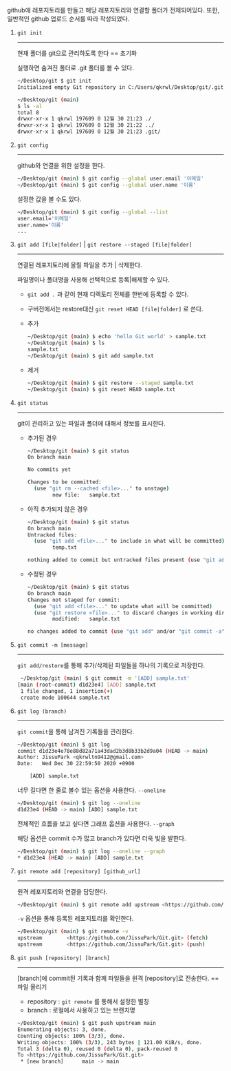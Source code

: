 github에 레포지토리를 만들고 해당 레포지토리와 연결할 폴더가 전제되어있다. 또한, 일반적인 github 업로드 순서를 따라 작성되었다.

1. `git init`

   ------

   현재 폴더를 git으로 관리하도록 한다 == 초기화

   실행하면 숨겨진 폴더로 .git 폴더를 볼 수 있다.

   ```bash
   ~/Desktop/git $ git init
   Initialized empty Git repository in C:/Users/qkrwl/Desktop/git/.git/
   
   ~/Desktop/git (main)
   $ ls -al
   total 8
   drwxr-xr-x 1 qkrwl 197609 0 12월 30 21:23 ./
   drwxr-xr-x 1 qkrwl 197609 0 12월 30 21:22 ../
   drwxr-xr-x 1 qkrwl 197609 0 12월 30 21:23 .git/
   ```

   

   

2. `git config`

   ------

   github와 연결을 위한 설정을 한다.

   ```bash
   ~/Desktop/git (main) $ git config --global user.email '이메일'
   ~/Desktop/git (main) $ git config --global user.name '이름'
   ```

   설정한 값을 볼 수도 있다.

   ```bash
   ~/Desktop/git (main) $ git config --global --list
   user.email='이메일'
   user.name='이름'
   ...
   ```

   

   

3. `git add [file|folder]` | `git restore --staged [file|folder]`

   ------

   연결된 레포지토리에 올릴 파일을 추가 | 삭제한다.

   파일명이나 폴더명을 사용해 선택적으로 등록|해제할 수 있다.

   - `git add .` 과 같이 현재 디렉토리 전체를 한번에 등록할 수 있다.

   - 구버전에서는 restore대신 `git reset HEAD [file|folder]` 로 쓴다.

   - 추가

     ```bash
     ~/Desktop/git (main) $ echo 'hello Git world' > sample.txt
     ~/Desktop/git (main) $ ls
     sample.txt
     ~/Desktop/git (main) $ git add sample.txt
     ```

   - 제거

     ```bash
     ~/Desktop/git (main) $ git restore --staged sample.txt
     ~/Desktop/git (main) $ git reset HEAD sample.txt
     ```

   

   

4. `git status`

   ------

   git이 관리하고 있는 파일과 폴더에 대해서 정보를 표시한다.

   - 추가된 경우

     ```bash
     ~/Desktop/git (main) $ git status
     On branch main
     
     No commits yet
     
     Changes to be committed:
       (use "git rm --cached <file>..." to unstage)
             new file:   sample.txt
     ```

   - 아직 추가되지 않은 경우

     ```bash
     ~/Desktop/git (main) $ git status
     On branch main
     Untracked files:
       (use "git add <file>..." to include in what will be committed)
             temp.txt
     
     nothing added to commit but untracked files present (use "git add" to track)
     ```

   - 수정된 경우

     ```bash
     ~/Desktop/git (main) $ git status
     On branch main
     Changes not staged for commit:
       (use "git add <file>..." to update what will be committed)
       (use "git restore <file>..." to discard changes in working directory)
             modified:   sample.txt
     
     no changes added to commit (use "git add" and/or "git commit -a")
     ```

   

   

5. `git commit -m [message]`

   ------

   `git add/restore`를 통해 추가/삭제된 파일들을 하나의 기록으로 저장한다.

   ```bash
    ~/Desktop/git (main) $ git commit -m '[ADD] sample.txt'
   [main (root-commit) d1d23e4] [ADD] sample.txt
    1 file changed, 1 insertion(+)
    create mode 100644 sample.txt
   ```

   

   

6. `git log (branch)`

   ------

   `git commit`을 통해 남겨진 기록들을 관리한다.

   ```bash
   ~/Desktop/git (main) $ git log
   commit d1d23e4e78e88d82a71a43dad2b3d8b33b2d9a04 (HEAD -> main)
   Author: JissuPark <qkrwltn9412@gmail.com>
   Date:   Wed Dec 30 22:59:50 2020 +0900
   
       [ADD] sample.txt
   ```

   너무 길다면 한 줄로 볼수 있는 옵션을 사용한다. `--oneline`

   ```bash
   ~/Desktop/git (main) $ git log --oneline
   d1d23e4 (HEAD -> main) [ADD] sample.txt
   ```

   전체적인 흐름을 보고 싶다면 그래프 옵션을 사용한다. `--graph`

   해당 옵션은 commit 수가 많고 branch가 있다면 더욱 빛을 발한다.

   ```bash
   ~/Desktop/git (main) $ git log --oneline --graph
   * d1d23e4 (HEAD -> main) [ADD] sample.txt
   ```

   

   

7. `git remote add [repository] [github_url]`

   ------

   원격 레포지토리와 연결을 담당한다.

   ```bash
   ~/Desktop/git (main) $ git remote add upstream <https://github.com/JissuPark/Git.git>
   ```

   `-v` 옵션을 통해 등록된 레포지토리를 확인한다.

   ```bash
   ~/Desktop/git (main) $ git remote -v
   upstream        <https://github.com/JissuPark/Git.git> (fetch)
   upstream        <https://github.com/JissuPark/Git.git> (push)
   ```

   

   

8. `git push [repository] [branch]`

   ------

   [branch]에 commit된 기록과 함께 파일들을 원격 [repository]로 전송한다. == 파일 올리기

   - repository :  `git remote` 를 통해서 설정한 별칭
   - branch : 로컬에서 사용하고 있는 브랜치명

   ```bash
   ~/Desktop/git (main) $ git push upstream main
   Enumerating objects: 3, done.
   Counting objects: 100% (3/3), done.
   Writing objects: 100% (3/3), 243 bytes | 121.00 KiB/s, done.
   Total 3 (delta 0), reused 0 (delta 0), pack-reused 0
   To <https://github.com/JissuPark/Git.git>
    * [new branch]      main -> main
   ```
